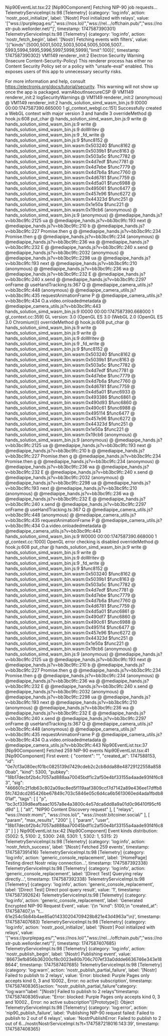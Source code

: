 Nip90EventList.tsx:22 [Nip90Component] Fetching NIP-90 job requests...
TelemetryServiceImpl.ts:98 [Telemetry] {category: 'log:info', action: 'nostr_pool_initialize', label: '[Nostr] Pool initialized with relays', value: '["wss://purplepag.es/","wss://nos.lol/","wss://rel…/offchain.pub/","wss://nostr-pub.wellorder.net/"]', timestamp: 1747587390301}
TelemetryServiceImpl.ts:98 [Telemetry] {category: 'log:info', action: 'nostr_fetch_begin', label: '[Nostr] Fetching events with filters', value: '[{"kinds":[5000,5001,5002,5003,5004,5005,5006,5007…5993,5994,5995,5996,5997,5998,5999],"limit":100}]', timestamp: 1747587390302}
VM1149 renderer_init:2 Electron Security Warning (Insecure Content-Security-Policy) This renderer process has either no Content Security
Policy set or a policy with "unsafe-eval" enabled. This exposes users of
this app to unnecessary security risks.

For more information and help, consult
https://electronjs.org/docs/tutorial/security.
This warning will not show up
once the app is packaged.
warnAboutInsecureCSP @ VM1149 renderer_init:2
logSecurityWarnings @ VM1149 renderer_init:2
(anonymous) @ VM1149 renderer_init:2
hands_solution_simd_wasm_bin.js:9 I0000 00:00:1747587390.665000 1 gl_context_webgl.cc:151] Successfully created a WebGL context with major version 3 and handle 3
overrideMethod @ hook.js:608
put_char @ hands_solution_simd_wasm_bin.js:9
write @ hands_solution_simd_wasm_bin.js:9
write @ hands_solution_simd_wasm_bin.js:9
doWritev @ hands_solution_simd_wasm_bin.js:9
\_fd_write @ hands_solution_simd_wasm_bin.js:9
$func8152 @ hands_solution_simd_wasm_bin.wasm:0x503240
$func8162 @ hands_solution_simd_wasm_bin.wasm:0x5039b1
$func8163 @ hands_solution_simd_wasm_bin.wasm:0x503a5c
$func7782 @ hands_solution_simd_wasm_bin.wasm:0x4d7edf
$func7781 @ hands_solution_simd_wasm_bin.wasm:0x4d7ebe
$func7779 @ hands_solution_simd_wasm_bin.wasm:0x4d7b6a
$func7760 @ hands_solution_simd_wasm_bin.wasm:0x4d6781
$func7759 @ hands_solution_simd_wasm_bin.wasm:0x4d5a01
$func6988 @ hands_solution_simd_wasm_bin.wasm:0x495061
$func6477 @ hands_solution_simd_wasm_bin.wasm:0x457e96
$func6272 @ hands_solution_simd_wasm_bin.wasm:0x44323d
$func251 @ hands_solution_simd_wasm_bin.wasm:0x1e50a
$func221 @ hands_solution_simd_wasm_bin.wasm:0x19cb6
(anonymous) @ hands_solution_simd_wasm_bin.js:9
(anonymous) @ @mediapipe_hands.js?v=bb3bc9fc:2125
ua @ @mediapipe_hands.js?v=bb3bc9fc:193
next @ @mediapipe_hands.js?v=bb3bc9fc:210
b @ @mediapipe_hands.js?v=bb3bc9fc:227
Promise.then
g @ @mediapipe_hands.js?v=bb3bc9fc:234
Promise.then
g @ @mediapipe_hands.js?v=bb3bc9fc:234
(anonymous) @ @mediapipe_hands.js?v=bb3bc9fc:236
wa @ @mediapipe_hands.js?v=bb3bc9fc:232
E @ @mediapipe_hands.js?v=bb3bc9fc:240
x.send @ @mediapipe_hands.js?v=bb3bc9fc:2032
(anonymous) @ @mediapipe_hands.js?v=bb3bc9fc:2298
ua @ @mediapipe_hands.js?v=bb3bc9fc:193
next @ @mediapipe_hands.js?v=bb3bc9fc:210
(anonymous) @ @mediapipe_hands.js?v=bb3bc9fc:236
wa @ @mediapipe_hands.js?v=bb3bc9fc:232
E @ @mediapipe_hands.js?v=bb3bc9fc:240
x.send @ @mediapipe_hands.js?v=bb3bc9fc:2297
onFrame @ useHandTracking.ts:367
Q @ @mediapipe_camera_utils.js?v=bb3bc9fc:448
(anonymous) @ @mediapipe_camera_utils.js?v=bb3bc9fc:435
requestAnimationFrame
P @ @mediapipe_camera_utils.js?v=bb3bc9fc:434
O.a.video.onloadedmetadata @ @mediapipe_camera_utils.js?v=bb3bc9fc:443
hands_solution_simd_wasm_bin.js:9 I0000 00:00:1747587390.668000       1 gl_context.cc:359] GL version: 3.0 (OpenGL ES 3.0 (WebGL 2.0 (OpenGL ES 3.0 Chromium)))
overrideMethod @ hook.js:608
put_char @ hands_solution_simd_wasm_bin.js:9
write @ hands_solution_simd_wasm_bin.js:9
write @ hands_solution_simd_wasm_bin.js:9
doWritev @ hands_solution_simd_wasm_bin.js:9
_fd_write @ hands_solution_simd_wasm_bin.js:9
$func8152 @ hands_solution_simd_wasm_bin.wasm:0x503240
$func8162 @ hands_solution_simd_wasm_bin.wasm:0x5039b1
$func8163 @ hands_solution_simd_wasm_bin.wasm:0x503a5c
$func7782 @ hands_solution_simd_wasm_bin.wasm:0x4d7edf
$func7781 @ hands_solution_simd_wasm_bin.wasm:0x4d7ebe
$func7779 @ hands_solution_simd_wasm_bin.wasm:0x4d7b6a
$func7760 @ hands_solution_simd_wasm_bin.wasm:0x4d6781
$func7759 @ hands_solution_simd_wasm_bin.wasm:0x4d5a01
$func6933 @ hands_solution_simd_wasm_bin.wasm:0x493386
$func6861 @ hands_solution_simd_wasm_bin.wasm:0x490d93
$func6860 @ hands_solution_simd_wasm_bin.wasm:0x490c61
$func6988 @ hands_solution_simd_wasm_bin.wasm:0x495114
$func6477 @ hands_solution_simd_wasm_bin.wasm:0x457e96
$func6272 @ hands_solution_simd_wasm_bin.wasm:0x44323d
$func251 @ hands_solution_simd_wasm_bin.wasm:0x1e50a
$func221 @ hands_solution_simd_wasm_bin.wasm:0x19cb6
(anonymous) @ hands_solution_simd_wasm_bin.js:9
(anonymous) @ @mediapipe_hands.js?v=bb3bc9fc:2125
ua @ @mediapipe_hands.js?v=bb3bc9fc:193
next @ @mediapipe_hands.js?v=bb3bc9fc:210
b @ @mediapipe_hands.js?v=bb3bc9fc:227
Promise.then
g @ @mediapipe_hands.js?v=bb3bc9fc:234
Promise.then
g @ @mediapipe_hands.js?v=bb3bc9fc:234
(anonymous) @ @mediapipe_hands.js?v=bb3bc9fc:236
wa @ @mediapipe_hands.js?v=bb3bc9fc:232
E @ @mediapipe_hands.js?v=bb3bc9fc:240
x.send @ @mediapipe_hands.js?v=bb3bc9fc:2032
(anonymous) @ @mediapipe_hands.js?v=bb3bc9fc:2298
ua @ @mediapipe_hands.js?v=bb3bc9fc:193
next @ @mediapipe_hands.js?v=bb3bc9fc:210
(anonymous) @ @mediapipe_hands.js?v=bb3bc9fc:236
wa @ @mediapipe_hands.js?v=bb3bc9fc:232
E @ @mediapipe_hands.js?v=bb3bc9fc:240
x.send @ @mediapipe_hands.js?v=bb3bc9fc:2297
onFrame @ useHandTracking.ts:367
Q @ @mediapipe_camera_utils.js?v=bb3bc9fc:448
(anonymous) @ @mediapipe_camera_utils.js?v=bb3bc9fc:435
requestAnimationFrame
P @ @mediapipe_camera_utils.js?v=bb3bc9fc:434
O.a.video.onloadedmetadata @ @mediapipe_camera_utils.js?v=bb3bc9fc:443
hands_solution_simd_wasm_bin.js:9 W0000 00:00:1747587390.668000       1 gl_context.cc:1000] OpenGL error checking is disabled
overrideMethod @ hook.js:608
put_char @ hands_solution_simd_wasm_bin.js:9
write @ hands_solution_simd_wasm_bin.js:9
write @ hands_solution_simd_wasm_bin.js:9
doWritev @ hands_solution_simd_wasm_bin.js:9
_fd_write @ hands_solution_simd_wasm_bin.js:9
$func8152 @ hands_solution_simd_wasm_bin.wasm:0x503240
$func8162 @ hands_solution_simd_wasm_bin.wasm:0x5039b1
$func8163 @ hands_solution_simd_wasm_bin.wasm:0x503a5c
$func7782 @ hands_solution_simd_wasm_bin.wasm:0x4d7edf
$func7781 @ hands_solution_simd_wasm_bin.wasm:0x4d7ebe
$func7779 @ hands_solution_simd_wasm_bin.wasm:0x4d7b6a
$func7760 @ hands_solution_simd_wasm_bin.wasm:0x4d6781
$func7759 @ hands_solution_simd_wasm_bin.wasm:0x4d5a01
$func6861 @ hands_solution_simd_wasm_bin.wasm:0x490df7
$func6860 @ hands_solution_simd_wasm_bin.wasm:0x490c61
$func6988 @ hands_solution_simd_wasm_bin.wasm:0x495114
$func6477 @ hands_solution_simd_wasm_bin.wasm:0x457e96
$func6272 @ hands_solution_simd_wasm_bin.wasm:0x44323d
$func251 @ hands_solution_simd_wasm_bin.wasm:0x1e50a
$func221 @ hands_solution_simd_wasm_bin.wasm:0x19cb6
(anonymous) @ hands_solution_simd_wasm_bin.js:9
(anonymous) @ @mediapipe_hands.js?v=bb3bc9fc:2125
ua @ @mediapipe_hands.js?v=bb3bc9fc:193
next @ @mediapipe_hands.js?v=bb3bc9fc:210
b @ @mediapipe_hands.js?v=bb3bc9fc:227
Promise.then
g @ @mediapipe_hands.js?v=bb3bc9fc:234
Promise.then
g @ @mediapipe_hands.js?v=bb3bc9fc:234
(anonymous) @ @mediapipe_hands.js?v=bb3bc9fc:236
wa @ @mediapipe_hands.js?v=bb3bc9fc:232
E @ @mediapipe_hands.js?v=bb3bc9fc:240
x.send @ @mediapipe_hands.js?v=bb3bc9fc:2032
(anonymous) @ @mediapipe_hands.js?v=bb3bc9fc:2298
ua @ @mediapipe_hands.js?v=bb3bc9fc:193
next @ @mediapipe_hands.js?v=bb3bc9fc:210
(anonymous) @ @mediapipe_hands.js?v=bb3bc9fc:236
wa @ @mediapipe_hands.js?v=bb3bc9fc:232
E @ @mediapipe_hands.js?v=bb3bc9fc:240
x.send @ @mediapipe_hands.js?v=bb3bc9fc:2297
onFrame @ useHandTracking.ts:367
Q @ @mediapipe_camera_utils.js?v=bb3bc9fc:448
(anonymous) @ @mediapipe_camera_utils.js?v=bb3bc9fc:435
requestAnimationFrame
P @ @mediapipe_camera_utils.js?v=bb3bc9fc:434
O.a.video.onloadedmetadata @ @mediapipe_camera_utils.js?v=bb3bc9fc:443
Nip90EventList.tsx:37 [Nip90Component] Fetched 259 NIP-90 events
Nip90EventList.tsx:41 [Nip90Component] First event: {
"content": "",
"created_at": 1747588153,
"id": "0e7cf3a080ecf01bc0825139d7429cdeb2c2cb8dda88e48729122558a8580bab",
"kind": 5300,
"pubkey": "18b17decbf2b4c7057ad888aa70045bdf1c2af50e4bf33155a4aade93f4f6c83",
"sig": "466601c2f1db63c802a09ac8ed5f119aaf3809ccf7d7142a89e436ee17dffb85fc742dcd285426be67849c703c5846e05c6d4ca6b5613060ed4ada1fbdb801af",
"tags": [
[
"p",
"bc3cf339d8eafbaac1057a8e4a3800c4e57dca6dd8a9a01d0c96410f95cf6d9d"
],
[
"alt",
"NIP90 Content Discovery request"
],
[
"relays",
"wss://nostr.mom/",
"wss://nos.lol/",
"wss://nostr.bitcoiner.social/"
],
[
"param",
"max_results",
"200"
],
[
"param",
"user",
"18b17decbf2b4c7057ad888aa70045bdf1c2af50e4bf33155a4aade93f4f6c83"
]
]
}
Nip90EventList.tsx:42 [Nip90Component] Event kinds distribution: {5002: 5, 5100: 2, 5300: 248, 5301: 1, 5302: 1, 5315: 2}
TelemetryServiceImpl.ts:98 [Telemetry] {category: 'log:info', action: 'nostr_fetch_success', label: '[Nostr] Fetched 259 events', timestamp: 1747587391416}
TelemetryServiceImpl.ts:98 [Telemetry] {category: 'log:info', action: 'generic_console_replacement', label: '[HomePage] Testing direct Nostr relay connection...', timestamp: 1747587392338}
TelemetryServiceImpl.ts:98 [Telemetry] {category: 'log:info', action: 'generic_console_replacement', label: '[Direct Test] Querying relay directly...', timestamp: 1747587392338}
TelemetryServiceImpl.ts:98 [Telemetry] {category: 'log:info', action: 'generic_console_replacement', label: '[Direct Test] Direct pool query result', value: '1', timestamp: 1747587392624}
TelemetryServiceImpl.ts:98 [Telemetry] {category: 'log:info', action: 'generic_console_replacement', label: 'Generated Encrypted NIP-90 Request Event', value: '{\n "kind": 5100,\n "created_at": 1747587407,\n "t…61e254c5b84b4ae85a014330204709428b821e43d4963a"\n}', timestamp: 1747587407683}
TelemetryServiceImpl.ts:98 [Telemetry] {category: 'log:info', action: 'nostr_pool_initialize', label: '[Nostr] Pool initialized with relays', value: '["wss://purplepag.es/","wss://nos.lol/","wss://rel…/offchain.pub/","wss://nostr-pub.wellorder.net/"]', timestamp: 1747587407685}
TelemetryServiceImpl.ts:98 [Telemetry] {category: 'log:info', action: 'nostr_publish_begin', label: '[Nostr] Publishing event', value: '86673efb856b36200cf8c0023e80b706c707ef33a0ddde6636746e343e188644', timestamp: 1747587407685}
TelemetryServiceImpl.ts:98 [Telemetry] {category: 'log:warn', action: 'nostr_publish_partial_failure', label: '[Nostr] Failed to publish to 2 relays', value: 'Error: blocked: Purple Pages only accepts kind 0, 3 and 10002., Error: no active subscription', timestamp: 1747587408365}action: "nostr_publish_partial_failure"category: "log:warn"label: "[Nostr] Failed to publish to 2 relays"timestamp: 1747587408365value: "Error: blocked: Purple Pages only accepts kind 0, 3 and 10002., Error: no active subscription"[[Prototype]]: Object
TelemetryServiceImpl.ts:98 [Telemetry] {category: 'log:error', action: 'nip90_publish_failure', label: 'Publishing NIP-90 request failed: Failed to publish to 2 out of 6 relays', value: 'NostrPublishError: Failed to publish to 2 out of 6…/nostr/NostrServiceImpl.ts?t=1747587218016:143:39', timestamp: 1747587408365}
